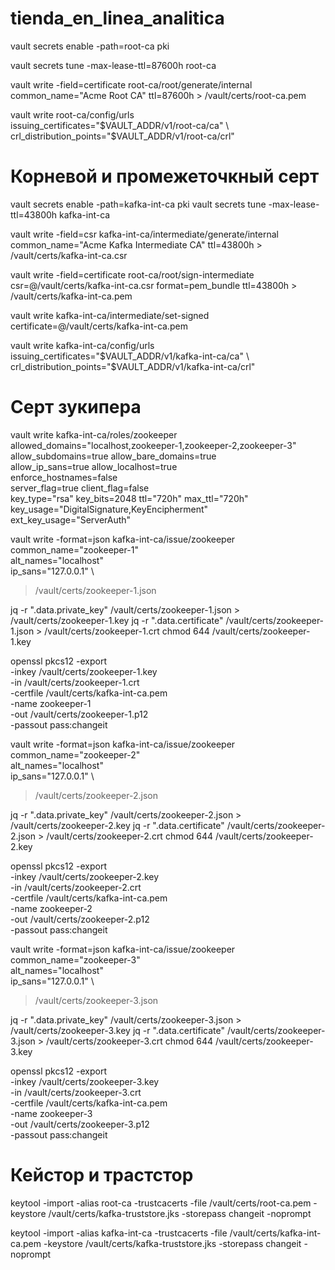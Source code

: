 # tienda_en_linea_analitica


vault secrets enable -path=root-ca pki

vault secrets tune -max-lease-ttl=87600h root-ca

vault write -field=certificate root-ca/root/generate/internal \
  common_name="Acme Root CA" ttl=87600h > /vault/certs/root-ca.pem

vault write root-ca/config/urls \
  issuing_certificates="$VAULT_ADDR/v1/root-ca/ca" \
  crl_distribution_points="$VAULT_ADDR/v1/root-ca/crl"


# Корневой и промежеточкный серт

vault secrets enable -path=kafka-int-ca pki
vault secrets tune -max-lease-ttl=43800h kafka-int-ca

vault write -field=csr kafka-int-ca/intermediate/generate/internal \
  common_name="Acme Kafka Intermediate CA" ttl=43800h > /vault/certs/kafka-int-ca.csr

vault write -field=certificate root-ca/root/sign-intermediate \
  csr=@/vault/certs/kafka-int-ca.csr format=pem_bundle ttl=43800h > /vault/certs/kafka-int-ca.pem

vault write kafka-int-ca/intermediate/set-signed \
  certificate=@/vault/certs/kafka-int-ca.pem

vault write kafka-int-ca/config/urls \
  issuing_certificates="$VAULT_ADDR/v1/kafka-int-ca/ca" \
  crl_distribution_points="$VAULT_ADDR/v1/kafka-int-ca/crl"

# Серт зукипера

vault write kafka-int-ca/roles/zookeeper \
  allowed_domains="localhost,zookeeper-1,zookeeper-2,zookeeper-3" \
  allow_subdomains=true allow_bare_domains=true \
  allow_ip_sans=true allow_localhost=true \
  enforce_hostnames=false \
  server_flag=true client_flag=false \
  key_type="rsa" key_bits=2048 ttl="720h" max_ttl="720h" \
  key_usage="DigitalSignature,KeyEncipherment" \
  ext_key_usage="ServerAuth"


vault write -format=json kafka-int-ca/issue/zookeeper \
  common_name="zookeeper-1" \
  alt_names="localhost" \
  ip_sans="127.0.0.1" \
  > /vault/certs/zookeeper-1.json

jq -r ".data.private_key"  /vault/certs/zookeeper-1.json > /vault/certs/zookeeper-1.key
jq -r ".data.certificate"  /vault/certs/zookeeper-1.json > /vault/certs/zookeeper-1.crt
chmod 644 /vault/certs/zookeeper-1.key

openssl pkcs12 -export \
  -inkey    /vault/certs/zookeeper-1.key \
  -in       /vault/certs/zookeeper-1.crt \
  -certfile /vault/certs/kafka-int-ca.pem \
  -name zookeeper-1 \
  -out /vault/certs/zookeeper-1.p12 \
  -passout pass:changeit

vault write -format=json kafka-int-ca/issue/zookeeper \
  common_name="zookeeper-2" \
  alt_names="localhost" \
  ip_sans="127.0.0.1" \
  > /vault/certs/zookeeper-2.json

jq -r ".data.private_key"  /vault/certs/zookeeper-2.json > /vault/certs/zookeeper-2.key
jq -r ".data.certificate"  /vault/certs/zookeeper-2.json > /vault/certs/zookeeper-2.crt
chmod 644 /vault/certs/zookeeper-2.key

openssl pkcs12 -export \
  -inkey    /vault/certs/zookeeper-2.key \
  -in       /vault/certs/zookeeper-2.crt \
  -certfile /vault/certs/kafka-int-ca.pem \
  -name zookeeper-2 \
  -out /vault/certs/zookeeper-2.p12 \
  -passout pass:changeit

vault write -format=json kafka-int-ca/issue/zookeeper \
  common_name="zookeeper-3" \
  alt_names="localhost" \
  ip_sans="127.0.0.1" \
  > /vault/certs/zookeeper-3.json

jq -r ".data.private_key"  /vault/certs/zookeeper-3.json > /vault/certs/zookeeper-3.key
jq -r ".data.certificate"  /vault/certs/zookeeper-3.json > /vault/certs/zookeeper-3.crt
chmod 644 /vault/certs/zookeeper-3.key

openssl pkcs12 -export \
  -inkey    /vault/certs/zookeeper-3.key \
  -in       /vault/certs/zookeeper-3.crt \
  -certfile /vault/certs/kafka-int-ca.pem \
  -name zookeeper-3 \
  -out /vault/certs/zookeeper-3.p12 \
  -passout pass:changeit


# Кейстор и трастстор

keytool -import -alias root-ca -trustcacerts -file /vault/certs/root-ca.pem -keystore /vault/certs/kafka-truststore.jks -storepass changeit -noprompt


keytool -import -alias kafka-int-ca -trustcacerts -file /vault/certs/kafka-int-ca.pem -keystore /vault/certs/kafka-truststore.jks -storepass changeit -noprompt